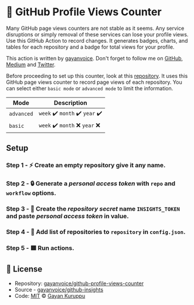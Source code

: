 # 🚀 GitHub Profile Views Counter
 
Many GitHub page views counters are not stable as it seems. Any service disruptions or simply removal of these services can lose your profile views. Use this GitHub Action to record changes. It generates badges, charts, and tables for each repository and a badge for total views for your profile. 

This action is written by [gayanvoice](https://github.com/gayanvoice). Don't forget to follow me on [GitHub](https://github.com/gayanvoice), [Medium](https://medium.com/@gayanvoice) and [Twitter](https://twitter.com/gayanvoice).

Before proceeding to set up this counter, look at this [repository](https://github.com/gayanvoice/insights). It uses this GitHub page views counter to record page views of each repository. You can select either `basic mode` or `advanced mode` to limit the information.

| Mode | Description |
| ---- | ----------- |
| `advanced` | `week` ✔️ `month` ✔️ `year` ✔️ |
| `basic` | `week` ✔️ `month` ❌ `year` ❌ |

## Setup

### Step 1 - ⚡️ Create an empty repository give it any name.

### Step 2 - 🔒 Generate a *personal access token* with `repo` and `workflow` options.
  
### Step 3 - 🔑 Create the *repository secret* name `INSIGHTS_TOKEN` and paste *personal access token* in value.

### Step 4 - 📄 Add list of repositories to `repository` in `config.json`.

### Step 5 - 🟥 Run actions.

## 📄 License
- Repository: [gayanvoice/github-profile-views-counter](https://github.com/gayanvoice/github-profile-views-counter)
- Source - [gayanvoice/github-insights](https://github.com/gayanvoice/github-insights)
- Code: [MIT](./LICENSE) © [Gayan Kuruppu](https://github.com/gayanvoice)
